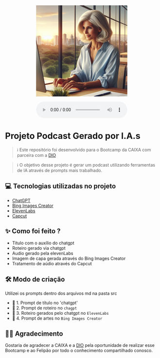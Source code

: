 <p align="center">
<img 
    src="./assets/Imagem_podcast.jpeg"
    width="300"
/>
</p>

<div align="center">
    <audio src="output/podcast_editado.MP3" controls title="Podcast editado"></audio>
</div>

# Projeto Podcast Gerado por I.A.s


 > ℹ️ Este repositório foi desenvolvido para o Bootcamp da CAIXA com parceira com a [DIO](https://dio.me)

 > ℹ️ O objetivo desse projeto é gerar um podcast utilizando ferramentas de IA através de prompts mais trabalhado.


## 💻 Tecnologias utilizadas no projeto

- [ChatGPT](https://chat.openai.com/) 
- [Bing Images Creator](https://www.bing.com/images/create)
- [ElevenLabs](https://beta.elevenlabs.io/)
- [Capcut](https://www.capcut.com/pt-br/)

## ✨ Como foi feito ?

- Título com o auxílio do chatgpt
- Roteiro gerado via chatgpt
- Audio gerado pela elevenLabs
- Imagem de capa gerada através do Bing Images Creator
- Tratamento de aúdio através do Capcut

## 🛠️ Modo de criação

Utilizei os prompts dentro dos arquivos md na pasta src

- 🤖 1. Prompt de título no 'chatgpt'
- 🤖 2. Prompt de roteiro no `chagpt`
- 🤖 3. Roteiro gerados pelo chatgpt no  `ElevenLabs`
- 🤖 4. Prompt de artes no `Bing Images Creator`

## 👨‍💻 Agradecimento

Gostaria de agradecer a CAIXA e a [DIO](https://dio.me) pela oportunidade de realizar esse Bootcamp e ao Felipão por todo o conhecimento compartilhado conosco.
